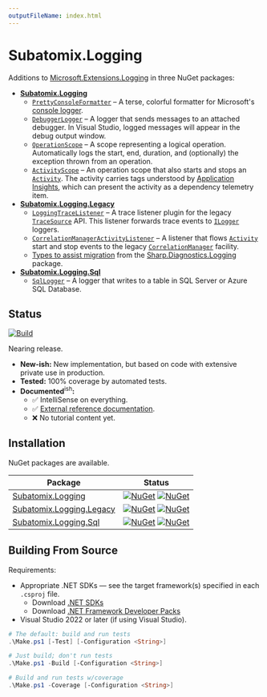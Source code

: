 ```yaml
---
outputFileName: index.html
---
```


# Subatomix.Logging

Additions to [Microsoft.Extensions.Logging](https://www.nuget.org/packages/Microsoft.Extensions.Logging)
in three NuGet packages:

- [**Subatomix.Logging**](https://www.nuget.org/packages/Subatomix.Logging)
  - [`PrettyConsoleFormatter`](https://sharpjs.github.io/Subatomix.Logging/api/Subatomix.Logging/Subatomix.Logging.Console.html)
    – A terse, colorful formatter for Microsoft's
      [console logger](https://docs.microsoft.com/en-us/aspnet/core/fundamentals/logging/?view=aspnetcore-6.0#console).
  - [`DebuggerLogger`](https://sharpjs.github.io/Subatomix.Logging/api/Subatomix.Logging/Subatomix.Logging.Debugger.html)
    – A logger that sends messages to an attached debugger. In Visual Studio,
      logged messages will appear in the debug output window.
  - [`OperationScope`](https://sharpjs.github.io/Subatomix.Logging/api/Subatomix.Logging/Subatomix.Logging.OperationScope.html)
    – A scope representing a logical operation.  Automatically logs the start,
      end, duration, and (optionally) the exception thrown from an operation.
  - [`ActivityScope`](https://sharpjs.github.io/Subatomix.Logging/api/Subatomix.Logging/Subatomix.Logging.ActivityScope.html)
    – An operation scope that also starts and stops an
      [`Activity`](https://docs.microsoft.com/en-us/dotnet/core/diagnostics/distributed-tracing-instrumentation-walkthroughs).
      The activity carries tags understood by
      [Application Insights](https://docs.microsoft.com/en-us/azure/azure-monitor/app/app-insights-overview),
      which can present the activity as a dependency telemetry item.
- [**Subatomix.Logging.Legacy**](https://www.nuget.org/packages/Subatomix.Logging.Legacy)
  - [`LoggingTraceListener`](https://sharpjs.github.io/Subatomix.Logging/api/Subatomix.Logging.Legacy/Subatomix.Logging.Legacy.LoggingTraceListener.html)
    – A trace listener plugin for the legacy
      [`TraceSource`](https://docs.microsoft.com/en-us/dotnet/api/system.diagnostics.tracesource)
      API.  This listener forwards trace events to
      [`ILogger`](https://docs.microsoft.com/en-us/dotnet/api/microsoft.extensions.logging.ilogger)
      loggers.
  - [`CorrelationManagerActivityListener`](https://sharpjs.github.io/Subatomix.Logging/api/Subatomix.Logging.Legacy/Subatomix.Logging.Legacy.CorrelationManagerActivityListener.html)
    – A listener that flows
      [`Activity`](https://docs.microsoft.com/en-us/dotnet/core/diagnostics/distributed-tracing-instrumentation-walkthroughs)
      start and stop events to the legacy
      [`CorrelationManager`](https://docs.microsoft.com/en-us/dotnet/api/system.diagnostics.correlationmanager)
      facility.
  - [Types to assist migration](https://sharpjs.github.io/Subatomix.Logging/api/Subatomix.Logging.Legacy/Sharp.Diagnostics.Logging.html)
    from the [Sharp.Diagnostics.Logging](https://github.com/sharpjs/Sharp.Diagnostics.Logging)
    package.
- [**Subatomix.Logging.Sql**](https://www.nuget.org/packages/Subatomix.Logging.Sql)
  - [`SqlLogger`](https://sharpjs.github.io/Subatomix.Logging/api/Subatomix.Logging.Sql/Subatomix.Logging.Sql.html)
    – A logger that writes to a table in SQL Server or Azure SQL Database.

## Status

[![Build](https://github.com/sharpjs/Subatomix.Logging/workflows/Build/badge.svg)](https://github.com/sharpjs/Subatomix.Logging/actions)

Nearing release.

- **New-ish:** New implementation, but based on code with extensive private use in production.
- **Tested:**  100% coverage by automated tests.
- **Documented**<sup>ish</sup>**:**
  - :white_check_mark: IntelliSense on everything.
  - :white_check_mark: [External reference documentation](https://sharpjs.github.io/Subatomix.Logging/).
  - :x:                No tutorial content yet.

## Installation

NuGet packages are available.

Package | Status
--------|-------
[Subatomix.Logging](https://www.nuget.org/packages/Subatomix.Logging)               | [![NuGet](https://img.shields.io/nuget/v/Subatomix.Logging.svg)](https://www.nuget.org/packages/Subatomix.Logging) [![NuGet](https://img.shields.io/nuget/dt/Subatomix.Logging.svg)](https://www.nuget.org/packages/Subatomix.Logging)
[Subatomix.Logging.Legacy](https://www.nuget.org/packages/Subatomix.Logging.Legacy) | [![NuGet](https://img.shields.io/nuget/v/Subatomix.Logging.Legacy.svg)](https://www.nuget.org/packages/Subatomix.Logging.Legacy) [![NuGet](https://img.shields.io/nuget/dt/Subatomix.Logging.Legacy.svg)](https://www.nuget.org/packages/Subatomix.Logging.Legacy)
[Subatomix.Logging.Sql](https://www.nuget.org/packages/Subatomix.Logging.Sql)       | [![NuGet](https://img.shields.io/nuget/v/Subatomix.Logging.Sql.svg)](https://www.nuget.org/packages/Subatomix.Logging.Sql) [![NuGet](https://img.shields.io/nuget/dt/Subatomix.Logging.Sql.svg)](https://www.nuget.org/packages/Subatomix.Logging.Sql)

## Building From Source

Requirements:
- Appropriate .NET SDKs — see the target framework(s) specified in each `.csproj` file.
  - Download [.NET SDKs](https://dotnet.microsoft.com/download/dotnet)
  - Download [.NET Framework Developer Packs](https://dotnet.microsoft.com/download/dotnet-framework)
- Visual Studio 2022 or later (if using Visual Studio).

```powershell
# The default: build and run tests
.\Make.ps1 [-Test] [-Configuration <String>]

# Just build; don't run tests
.\Make.ps1 -Build [-Configuration <String>]

# Build and run tests w/coverage
.\Make.ps1 -Coverage [-Configuration <String>]
```

<!--
  Copyright Subatomix Research Inc.
  SPDX-License-Identifier: ISC
-->
